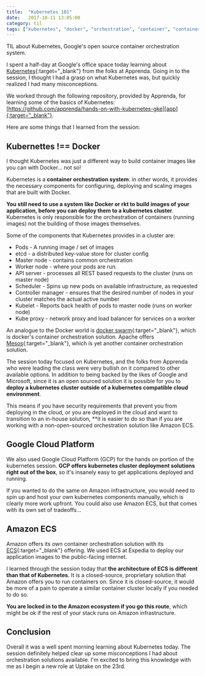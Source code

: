 ```yaml
---
title:  "Kubernetes 101"
date:   2017-10-11 13:05:00
category: til
tags: ["kubernetes", "docker", "orchestration", "container", "containers", "devops", "deployment"]
---
```


TIL about Kubernetes, Google's open source container orchestration system.

I spent a half-day at Google's office space today learning about [Kubernetes][k]{:target="_blank"} from the folks at Apprenda. Going in to the session, I thought I had a grasp on what Kubernetes was, but quickly realized I had many misconceptions.

We worked through the following repository, provided by Apprenda, for learning some of the basics of Kubernetes: [https://github.com/apprenda/hands-on-with-kubernetes-gke][app]{:target="_blank"}.

Here are some things that I learned from the session:

## Kubernettes !== Docker

I thought Kubernetes was just a different way to build container images like you can with Docker... not so!

Kubernetes is a **container orchestration system**: in other words, it provides the necessary components for configuring, deploying and scaling images that are built with Docker.

**You still need to use a system like Docker or rkt to build images of your application, before you can deploy them to a kubernetes cluster**. Kubernetes is only responsible for the orchestration of containers (running images) not the building of those images themselves.

Some of the components that Kubernetes provides in a cluster are:
  - Pods - A running image / set of images
  - etcd - a distributed key-value store for cluster config
  - Master node - contains common orchestration
  - Worker node - where your pods are run.
  - API server - processes all REST based requests to the cluster (runs on master node)
  - Scheduler - Spins up new pods on available infrastructure, as requested
  - Controller manager - ensures that the desired number of nodes in your cluster matches the actual active number
  - Kubelet - Reports back health of pods to master node (runs on worker node)
  - Kube proxy - network proxy and load balancer for services on a worker

An analogue to the Docker world is [docker swarm][swarm]{:target="_blank"}, which is docker's container orchestration solution. Apache offers [Mesos][mesos]{:target="_blank"}, which is yet another container orchestration solution.

The session today focused on Kubernetes, and the folks from Apprenda who were leading the class were very bullish on it compared to other available options. In addition to being backed by the likes of Google and Microsoft, since it is an open sourced solution it is possible for you to **deploy a kubernetes cluster outside of a kubernetes compatible cloud environment**.

This means if you have security requirements that prevent you from deploying in the cloud, or you are deployed in the cloud and want to transition to an in-house solution, **it is easier to do so than if you are working with a non-open-sourced orchestration solution like Amazon ECS.

## Google Cloud Platform

We also used Google Cloud Platform (GCP) for the hands on portion of the kubernetes session. **GCP offers kubernetes cluster deployment solutions right out of the box**, so it's insanely easy to get applications deployed and running.

If you wanted to do the same on Amazon infrastructure, you would need to spin up and host your own kubernetes components manually, which is clearly more work upfront. You could also use Amazon ECS, but that comes with its own set of tradeoffs...

## Amazon ECS

Amazon offers its own container orchestration solution with its [ECS][ecs]{:target="_blank"} offering. We used ECS at Expedia to deploy our application images to the public-facing internet.

I learned through the session today that **the architecture of ECS is different than that of Kubernetes**. It is a closed-source, proprietary solution that Amazon offers you to run containers on. Since it is closed-source, it would be more of a pain to operate a similar container cluster locally if you needed to do so.

**You are locked in to the Amazon ecosystem if you go this route**, which might be ok if the rest of your stack runs on Amazon infrastructure.

## Conclusion

Overall it was a well spent morning learning about Kubernetes today. The session definitely helped clear up some misconceptions I had about orchestration solutions available. I'm excited to bring this knowledge with me as I begin a new role at Uptake on the 23rd.

[k]: https://kubernetes.io/
[swarm]: https://docs.docker.com/engine/swarm/
[mesos]: http://mesos.apache.org/
[ecs]: https://aws.amazon.com/ecs/
